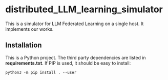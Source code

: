 # distributed_LLM_learning_simulator

This is a simulator for LLM Federated Learning on a single host. It implements our works.

## Installation

This is a Python project. The third party dependencies are listed in **requirements.txt**. If PIP is used, it should be easy to install:

```
python3 -m pip install . --user
```
